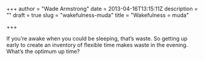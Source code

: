 +++
author = "Wade Armstrong"
date = 2013-04-16T13:15:11Z
description = ""
draft = true
slug = "wakefulness-muda"
title = "Wakefulness = muda"

+++


If you’re awake when you could be sleeping, that’s waste. So getting up early to create an inventory of flexible time makes waste in the evening. What’s the optimum up time?

